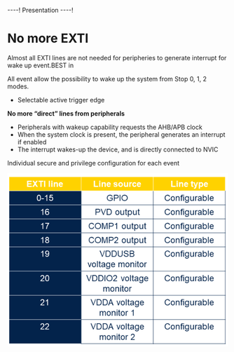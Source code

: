 ----!
Presentation
----!

# No more EXTI
<ainfo>
Almost all EXTI lines are not needed for peripheries to generate interrupt for wake up event.BEST in 
</ainfo>
<p> </p>

All event allow the possibility to wake up the system from Stop 0, 1, 2 modes. 

- Selectable active trigger edge 

**No more “direct” lines from peripherals**

- Peripherals with wakeup capability requests the AHB/APB clock
- When the system clock is present, the peripheral generates an interrupt if enabled
- The interrupt wakes-up the device, and is directly connected to NVIC

Individual secure and privilege configuration for each event

![image](./img/exti.png)
